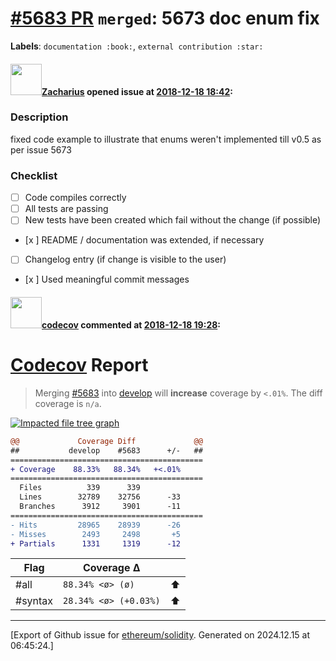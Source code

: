 # [\#5683 PR](https://github.com/ethereum/solidity/pull/5683) `merged`: 5673 doc enum fix
**Labels**: `documentation :book:`, `external contribution :star:`


#### <img src="https://avatars.githubusercontent.com/u/14855691?u=2272c2d29ab96372cdbc4be616430760f151b607&v=4" width="50">[Zacharius](https://github.com/Zacharius) opened issue at [2018-12-18 18:42](https://github.com/ethereum/solidity/pull/5683):



### Description

fixed code example to illustrate that enums weren't implemented till v0.5 as per issue 5673

### Checklist
- [ ] Code compiles correctly
- [ ] All tests are passing
- [ ] New tests have been created which fail without the change (if possible)
- [x ] README / documentation was extended, if necessary
- [ ] Changelog entry (if change is visible to the user)
- [x ] Used meaningful commit messages


#### <img src="https://avatars.githubusercontent.com/in/254?v=4" width="50">[codecov](https://github.com/apps/codecov) commented at [2018-12-18 19:28](https://github.com/ethereum/solidity/pull/5683#issuecomment-448340688):

# [Codecov](https://codecov.io/gh/ethereum/solidity/pull/5683?src=pr&el=h1) Report
> Merging [#5683](https://codecov.io/gh/ethereum/solidity/pull/5683?src=pr&el=desc) into [develop](https://codecov.io/gh/ethereum/solidity/commit/678a95f6e3bbd9f1c4914151c0178847348de970?src=pr&el=desc) will **increase** coverage by `<.01%`.
> The diff coverage is `n/a`.

[![Impacted file tree graph](https://codecov.io/gh/ethereum/solidity/pull/5683/graphs/tree.svg?width=650&token=87PGzVEwU0&height=150&src=pr)](https://codecov.io/gh/ethereum/solidity/pull/5683?src=pr&el=tree)

```diff
@@             Coverage Diff             @@
##           develop    #5683      +/-   ##
===========================================
+ Coverage    88.33%   88.34%   +<.01%     
===========================================
  Files          339      339              
  Lines        32789    32756      -33     
  Branches      3912     3901      -11     
===========================================
- Hits         28965    28939      -26     
- Misses        2493     2498       +5     
+ Partials      1331     1319      -12
```

| Flag | Coverage Δ | |
|---|---|---|
| #all | `88.34% <ø> (ø)` | :arrow_up: |
| #syntax | `28.34% <ø> (+0.03%)` | :arrow_up: |


-------------------------------------------------------------------------------



[Export of Github issue for [ethereum/solidity](https://github.com/ethereum/solidity). Generated on 2024.12.15 at 06:45:24.]
